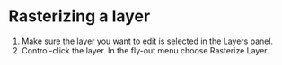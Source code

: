 # Rasterizing a layer

1. Make sure the layer you want to edit is selected in the Layers panel.
2. Control-click the layer. In the fly-out menu choose Rasterize Layer.

